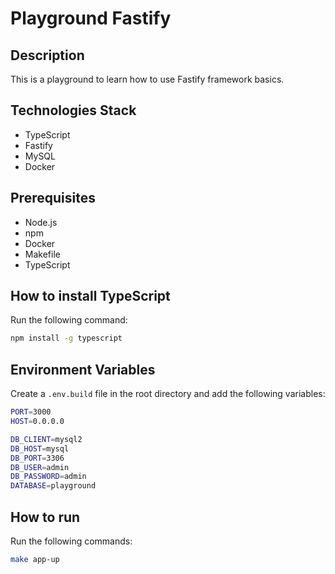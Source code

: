 # Playground Fastify

## Description

This is a playground to learn how to use Fastify framework basics.

## Technologies Stack

- TypeScript
- Fastify
- MySQL
- Docker

## Prerequisites

- Node.js
- npm
- Docker
- Makefile
- TypeScript

## How to install TypeScript

Run the following command:

```bash
npm install -g typescript
```

## Environment Variables

Create a `.env.build` file in the root directory and add the following variables:

```bash
PORT=3000
HOST=0.0.0.0

DB_CLIENT=mysql2
DB_HOST=mysql
DB_PORT=3306
DB_USER=admin
DB_PASSWORD=admin
DATABASE=playground
```

## How to run

Run the following commands:

```bash
make app-up
```


